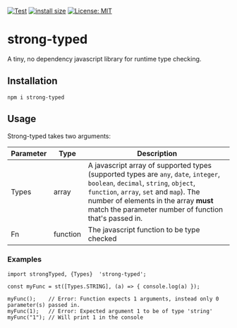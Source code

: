 [![Test](https://img.shields.io/npm/v/strong-typed.svg?style=flat)](https://www.npmjs.com/package/strong-typed)
[![install size](https://packagephobia.now.sh/badge?p=strong-typed@latest)](https://packagephobia.now.sh/result?p=strong-typed@latest)
[![License: MIT](https://img.shields.io/badge/License-MIT-yellow.svg)](https://opensource.org/licenses/MIT)


# strong-typed
A tiny, no dependency javascript library for runtime type checking.

## Installation
```
npm i strong-typed
```

## Usage
Strong-typed takes two arguments:

| Parameter | Type     | Description                                                                                                                                                                                                                               |
|-----------|----------|-------------------------------------------------------------------------------------------------------------------------------------------------------------------------------------------------------------------------------------------|
| Types     | array    | A javascript array of supported types (supported types are `any`, `date`, `integer`, `boolean`, `decimal`, `string`, `object`, `function`, `array`, `set` and `map`). The number of elements in the array **must** match the parameter number of function that's passed in. |
| Fn        | function | The javascript function to be type checked                                                                                                                                                                                                |
### Examples
```
import strongTyped, {Types}  'strong-typed';

const myFunc = st([Types.STRING], (a) => { console.log(a) });

myFunc();    // Error: Function expects 1 arguments, instead only 0 parameter(s) passed in.
myFunc(1);   // Error: Expected argument 1 to be of type 'string'
myFunc("1"); // Will print 1 in the console
```
